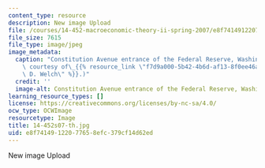 ```yaml
---
content_type: resource
description: New image Upload
file: /courses/14-452-macroeconomic-theory-ii-spring-2007/e8f74149122077658efc379cf14d62ed_14-452s07-th.jpg
file_size: 7615
file_type: image/jpeg
image_metadata:
  caption: "Constitution Avenue entrance of the Federal Reserve, Washington, DC. (Image\
    \ courtesy of\_{{% resource_link \"f7d9a000-5b42-4b6d-af13-8f0ee46a7b19\" \"J.\
    \ D. Welch\" %}}.)"
  credit: ''
  image-alt: Constitution Avenue entrance of the Federal Reserve, Washington, DC.
learning_resource_types: []
license: https://creativecommons.org/licenses/by-nc-sa/4.0/
ocw_type: OCWImage
resourcetype: Image
title: 14-452s07-th.jpg
uid: e8f74149-1220-7765-8efc-379cf14d62ed
---
```

New image Upload